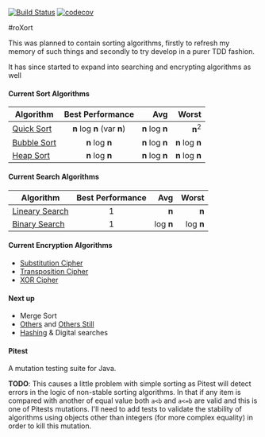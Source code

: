  [![Build Status](https://travis-ci.org/rossdrew/roXort.svg?branch=master)](https://travis-ci.org/rossdrew/roXort) 
 [![codecov](https://codecov.io/gh/rossdrew/roXort/branch/master/graph/badge.svg)](https://codecov.io/gh/rossdrew/roXort) 



#roXort

This was planned to contain sorting algorithms, firstly to refresh my memory of such things and secondly to try develop in a purer TDD fashion.

It has since started to expand into searching and encrypting algorithms as well

#### Current Sort Algorithms

| Algorithm     | Best Performance| Avg     |  Worst  |
| ------------- |:---------------:| -------:|---------:
| [Quick Sort](https://github.com/rossdrew/roXort/blob/master/src/main/java/com/rox/sort/QuickSort.java)    | __n__ log __n__ (var __n__) | __n__ log __n__ | __n__<sup>2</sup> |
| [Bubble Sort](https://github.com/rossdrew/roXort/blob/master/src/main/java/com/rox/sort/BubbleSort.java)   | __n__ log __n__ | __n__ log __n__ | __n__ log __n__ |
| [Heap Sort](https://github.com/rossdrew/roXort/blob/master/src/main/java/com/rox/sort/HeapSort.java)   | __n__ log __n__ | __n__ log __n__ | __n__ log __n__ |

#### Current Search Algorithms

| Algorithm     | Best Performance| Avg     |  Worst  |
| ------------- |:---------------:| -------:|---------:
| [Lineary Search](https://en.wikipedia.org/wiki/Linear_search)    | 1 | __n__ | __n__ |
| [Binary Search](https://en.wikipedia.org/wiki/Binary_search_algorithm)    | 1 | log __n__ | log __n__ |


#### Current Encryption Algorithms

 - [Substitution Cipher](https://en.wikipedia.org/wiki/Substitution_cipher)
 - [Transposition Cipher](https://en.wikipedia.org/wiki/Transposition_cipher)
 - [XOR Cipher](https://en.wikipedia.org/wiki/XOR_cipher)

#### Next up

 - Merge Sort
 - [Others](https://en.wikipedia.org/wiki/Sorting_algorithm) and [Others Still](http://sorting.at/)
 - [Hashing](http://interactivepython.org/runestone/static/pythonds/SortSearch/Hashing.html) & Digital searches
 
#### Pitest

 A mutation testing suite for Java.
 
 __TODO__: This causes a little problem with simple sorting as Pitest will detect errors in the logic of non-stable sorting algorithms.  In that if any item is compared with another of equal value both `a<b` and `a<=b` are valid and this is one of Pitests mutations.  I'll need to add tests to validate the stability of algorithms using objects other than integers (for more complex equality) in order to kill this mutation.

